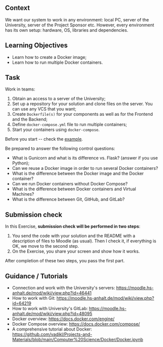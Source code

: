 ## Context

We want our system to work in any environment: local PC, server of the University, server of the Project Sponsor etc. However, every environment has its own setup: hardware, OS, libraries and dependencies.

## Learning Objectives

* Learn how to create a Docker image;
* Learn how to run multiple Docker containers.

## Task

Work in teams:

1. Obtain an access to a server of the University;
2. Set up a repository for your solution and clone files on the server. You can use any VCS that you want;
3. Create `Dockerfile(s)` for your components as well as for the Frontend and the Backend;
4. Define `docker-compose.yml` file to run multiple containers;
5. Start your containers using `docker-compose`.

Before you start -- check the [example](https://github.com/Perevalov/qa_chatbots_exercises/tree/main/Exercise_7/qanary_example).

Be prepared to answer the following control questions:

* What is Gunicorn and what is its difference vs. Flask? (answer if you use Python);
* Can we reuse a Docker image in order to run several Docker containers?
* What is the difference between the Docker image and the Docker container?
* Can we run Docker containers without Docker Compose?
* What is the difference between Docker containers and Virtual Machines?
* What is the difference between Git, GitHub, and GitLab?

## Submission check

In this Exercise, **submission check will be performed in two steps**:
1. You send the code with your solution and the README with a description of files to Moodle (as usual). Then I check it, if everything is OK, we move to the second step.
2. On the Exercise, you share your screen and show how it works.

After completion of these two steps, you pass the first part.

## Guidance / Tutorials

* Connection and work with the University's servers: https://moodle.hs-anhalt.de/mod/wiki/view.php?id=46441
* How to work with Git: https://moodle.hs-anhalt.de/mod/wiki/view.php?id=64219
* How to work with University's GitLab: https://moodle.hs-anhalt.de/mod/wiki/view.php?id=48095
* Docker overview: https://docs.docker.com/engine/
* Docker Compose overview: https://docs.docker.com/compose/
* A comprehensive tutorial about Docker: https://github.com/vadikl/Projects-and-Materials/blob/main/Computer%20Science/Docker/Docker.ipynb
